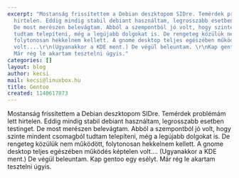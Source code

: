 ```yaml
---
excerpt: "Mostanság frissítettem a Debian deszktopom SIDre. Temérdek problémám lett
  hirtelen. Eddig mindig stabil debiant használtam, legrosszabb esetben testinget.
  De most merészen belevágtam. Abból a szempontból jó volt, hogy szinte mindent csomagból
  tudtam telepíteni, még a legújabb dolgokat is. De rengeteg közülük nem működött,
  folytonosan hekkelnem kellett. A gnome desktop teljes egészében működés képtelen
  volt....\r\n(Ugyanakkor a KDE ment.) De végül beleuntam. \r\nKap gentoo egy esélyt.
  Már rég le akartam tesztelni úgyis."
categories: []
layout: blog
author: kecsi
mail: kecsi@linuxbox.hu
title: Gentoo
created: 1140617873
---
```

Mostanság frissítettem a Debian deszktopom SIDre. Temérdek problémám lett hirtelen. Eddig mindig stabil debiant használtam, legrosszabb esetben testinget. De most merészen belevágtam. Abból a szempontból jó volt, hogy szinte mindent csomagból tudtam telepíteni, még a legújabb dolgokat is. De rengeteg közülük nem működött, folytonosan hekkelnem kellett. A gnome desktop teljes egészében működés képtelen volt....
(Ugyanakkor a KDE ment.) De végül beleuntam. 
Kap gentoo egy esélyt. Már rég le akartam tesztelni úgyis.
